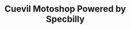 ---
title: "Cuevil Motoshop Powered by Specbilly"
url: /san-mateo/cuevil-motoshop-powered-by-specbilly/
shop: Motorrad
---